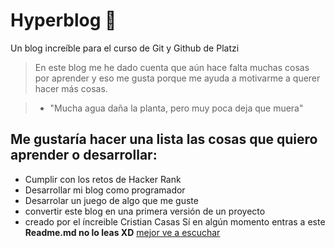 # Hyperblog 🤭
Un blog increíble para el curso de Git y Github de Platzi
>En este blog me he dado cuenta que aún hace falta muchas cosas por aprender y eso me gusta porque me ayuda a motivarme a querer hacer más cosas.

>- "Mucha agua daña la planta, pero muy poca deja que muera"

## Me gustaría hacer una lista las cosas que quiero aprender o desarrollar:

* Cumplir con los retos de Hacker Rank
* Desarrollar mi blog como programador
* Desarrolar un juego de algo que me guste
* convertir este blog en una primera versión de un proyecto
* creado por el íncreible Cristian Casas
Sí en algún momento entras a este **Readme.md no lo leas XD**
[mejor ve a escuchar](https://open.spotify.com/show/7h45VNT5C5NdbgqEegq5YI?si=95bd3cf223e94a42) 
